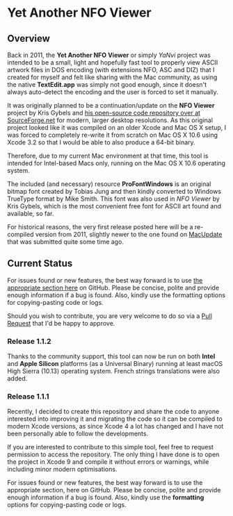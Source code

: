 # Yet Another NFO Viewer

## Overview

Back in 2011, the **Yet Another NFO Viewer** or simply *YaNvi* project was intended to be a small, light and hopefully fast tool to properly view ASCII artwork files in DOS encoding (with extensions NFO, ASC and DIZ) that I created for myself and felt like sharing with the Mac community, as using the native **TextEdit.app** was simply not good enough, since it doesn't always auto-detect the encoding and the user is forced to set it manually.

It was originally planned to be a continuation/update on the **NFO Viewer** project by Kris Gybels and [his open-source code repository over at SourceForge.net](http://blockart.sourceforge.net/) for modern, larger desktop resolutions. As this original project looked like it was compiled on an older Xcode and Mac OS X setup, I was forced to completely re-write it from scratch on Mac OS X 10.6 using Xcode 3.2 so that I would be able to also produce a 64-bit binary.

Therefore, due to my current Mac environment at that time, this tool is intended for Intel-based Macs only, running on the Mac OS X 10.6 operating system.</br>

The included (and necessary) resource **ProFontWindows** is an original bitmap font created by Tobias Jung and then kindly converted to Windows TrueType format by Mike Smith. This font was also used in *NFO Viewer* by Kris Gybels, which is the most convenient free font for ASCII art found and available, so far.</br>

For historical reasons, the very first release posted here will be a re-compiled version from 2011, slightly newer to the one found on [MacUpdate](https://www.macupdate.com/app/mac/39748/yet-another-nfo-viewer) that was submitted quite some time ago.

## Current Status

For issues found or new features, the best way forward is to use [the appropriate section here](https://github.com/mackonsti/yet-another-nfo-viewer/issues) on GitHub. Please be concise, polite and provide enough information if a bug is found. Also, kindly use the formatting options for copying-pasting code or logs.

Should you wish to contribute, you are very welcome to do so via a [Pull Request](https://github.com/mackonsti/yet-another-nfo-viewer/pulls) that I'd be happy to approve.

### Release 1.1.2

Thanks to the community support, this tool can now be run on both **Intel** and **Apple Silicon** platforms (as a Universal Binary) running at least macOS High Sierra (10.13) operating system. French strings translations were also added.

### Release 1.1.1

Recently, I decided to create this repository and share the code to anyone interested into improving it and migrating the code so it can be compiled to modern Xcode versions, as since Xcode 4 a lot has changed and I have not been personally able to follow the developments.

If you are interested to contribute to this simple tool, feel free to request permission to access the repository. The only thing I have done is to open the project in Xcode 9 and compile it without errors or warnings, while including minor modern optimisations.

For issues found or new features, the best way forward is to use the appropriate section, here on GitHub. Please be concise, polite and provide enough information if a bug is found. Also, kindly use the **formatting** options for copying-pasting code or logs.

